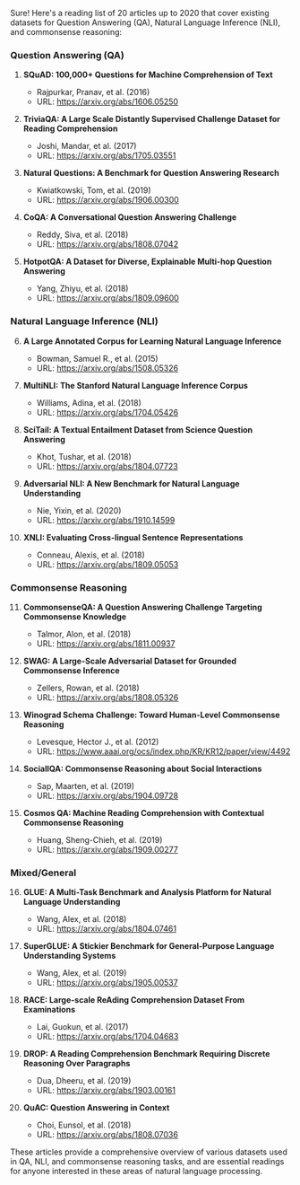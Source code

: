 Sure! Here's a reading list of 20 articles up to 2020 that cover existing datasets for Question Answering (QA), Natural Language Inference (NLI), and commonsense reasoning:

### Question Answering (QA)
1. **SQuAD: 100,000+ Questions for Machine Comprehension of Text**
   - Rajpurkar, Pranav, et al. (2016)
   - URL: https://arxiv.org/abs/1606.05250

2. **TriviaQA: A Large Scale Distantly Supervised Challenge Dataset for Reading Comprehension**
   - Joshi, Mandar, et al. (2017)
   - URL: https://arxiv.org/abs/1705.03551

3. **Natural Questions: A Benchmark for Question Answering Research**
   - Kwiatkowski, Tom, et al. (2019)
   - URL: https://arxiv.org/abs/1906.00300

4. **CoQA: A Conversational Question Answering Challenge**
   - Reddy, Siva, et al. (2018)
   - URL: https://arxiv.org/abs/1808.07042

5. **HotpotQA: A Dataset for Diverse, Explainable Multi-hop Question Answering**
   - Yang, Zhiyu, et al. (2018)
   - URL: https://arxiv.org/abs/1809.09600

### Natural Language Inference (NLI)
6. **A Large Annotated Corpus for Learning Natural Language Inference**
   - Bowman, Samuel R., et al. (2015)
   - URL: https://arxiv.org/abs/1508.05326

7. **MultiNLI: The Stanford Natural Language Inference Corpus**
   - Williams, Adina, et al. (2018)
   - URL: https://arxiv.org/abs/1704.05426

8. **SciTail: A Textual Entailment Dataset from Science Question Answering**
   - Khot, Tushar, et al. (2018)
   - URL: https://arxiv.org/abs/1804.07723

9. **Adversarial NLI: A New Benchmark for Natural Language Understanding**
   - Nie, Yixin, et al. (2020)
   - URL: https://arxiv.org/abs/1910.14599

10. **XNLI: Evaluating Cross-lingual Sentence Representations**
    - Conneau, Alexis, et al. (2018)
    - URL: https://arxiv.org/abs/1809.05053

### Commonsense Reasoning
11. **CommonsenseQA: A Question Answering Challenge Targeting Commonsense Knowledge**
    - Talmor, Alon, et al. (2018)
    - URL: https://arxiv.org/abs/1811.00937

12. **SWAG: A Large-Scale Adversarial Dataset for Grounded Commonsense Inference**
    - Zellers, Rowan, et al. (2018)
    - URL: https://arxiv.org/abs/1808.05326

13. **Winograd Schema Challenge: Toward Human-Level Commonsense Reasoning**
    - Levesque, Hector J., et al. (2012)
    - URL: https://www.aaai.org/ocs/index.php/KR/KR12/paper/view/4492

14. **SocialIQA: Commonsense Reasoning about Social Interactions**
    - Sap, Maarten, et al. (2019)
    - URL: https://arxiv.org/abs/1904.09728

15. **Cosmos QA: Machine Reading Comprehension with Contextual Commonsense Reasoning**
    - Huang, Sheng-Chieh, et al. (2019)
    - URL: https://arxiv.org/abs/1909.00277

### Mixed/General
16. **GLUE: A Multi-Task Benchmark and Analysis Platform for Natural Language Understanding**
    - Wang, Alex, et al. (2018)
    - URL: https://arxiv.org/abs/1804.07461

17. **SuperGLUE: A Stickier Benchmark for General-Purpose Language Understanding Systems**
    - Wang, Alex, et al. (2019)
    - URL: https://arxiv.org/abs/1905.00537

18. **RACE: Large-scale ReAding Comprehension Dataset From Examinations**
    - Lai, Guokun, et al. (2017)
    - URL: https://arxiv.org/abs/1704.04683

19. **DROP: A Reading Comprehension Benchmark Requiring Discrete Reasoning Over Paragraphs**
    - Dua, Dheeru, et al. (2019)
    - URL: https://arxiv.org/abs/1903.00161

20. **QuAC: Question Answering in Context**
    - Choi, Eunsol, et al. (2018)
    - URL: https://arxiv.org/abs/1808.07036

These articles provide a comprehensive overview of various datasets used in QA, NLI, and commonsense reasoning tasks, and are essential readings for anyone interested in these areas of natural language processing.